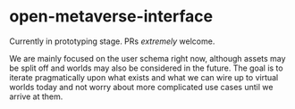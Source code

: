 # open-metaverse-interface

Currently in prototyping stage. PRs *extremely* welcome.

We are mainly focused on the user schema right now, although assets may be split off and worlds may also be considered in the future. The goal is to iterate pragmatically upon what exists and what we can wire up to virtual worlds today and not worry about more complicated use cases until we arrive at them.
